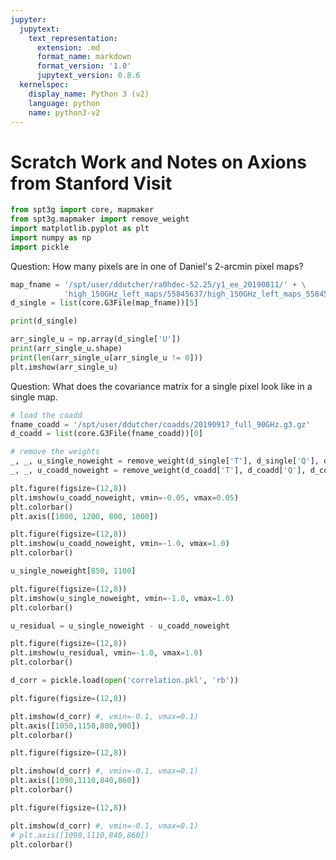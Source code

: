 ```yaml
---
jupyter:
  jupytext:
    text_representation:
      extension: .md
      format_name: markdown
      format_version: '1.0'
      jupytext_version: 0.8.6
  kernelspec:
    display_name: Python 3 (v2)
    language: python
    name: python3-v2
---
```


# Scratch Work and Notes on Axions from Stanford Visit

```python
from spt3g import core, mapmaker
from spt3g.mapmaker import remove_weight
import matplotlib.pyplot as plt
import numpy as np
import pickle
```

Question: How many pixels are in one of Daniel's 2-arcmin pixel maps?

```python
map_fname = '/spt/user/ddutcher/ra0hdec-52.25/y1_ee_20190811/' + \
            'high_150GHz_left_maps/55845637/high_150GHz_left_maps_55845637.g3.gz'
d_single = list(core.G3File(map_fname))[5]
```

```python
print(d_single)
```

```python
arr_single_u = np.array(d_single['U'])
print(arr_single_u.shape)
print(len(arr_single_u[arr_single_u != 0]))
plt.imshow(arr_single_u)
```

Question: What does the covariance matrix for a single pixel look like in a single map.

```python
# load the coadd
fname_coadd = '/spt/user/ddutcher/coadds/20190917_full_90GHz.g3.gz'
d_coadd = list(core.G3File(fname_coadd))[0]
```

```python
# remove the weights
_, _, u_single_noweight = remove_weight(d_single['T'], d_single['Q'], d_single['U'], d_single['Wpol'])
_, _, u_coadd_noweight = remove_weight(d_coadd['T'], d_coadd['Q'], d_coadd['U'], d_coadd['Wpol'])
```

```python
plt.figure(figsize=(12,8))
plt.imshow(u_coadd_noweight, vmin=-0.05, vmax=0.05)
plt.colorbar()
plt.axis([1000, 1200, 800, 1000])
```

```python
plt.figure(figsize=(12,8))
plt.imshow(u_coadd_noweight, vmin=-1.0, vmax=1.0)
plt.colorbar()
```

```python
u_single_noweight[850, 1100]
```

```python
plt.figure(figsize=(12,8))
plt.imshow(u_single_noweight, vmin=-1.0, vmax=1.0)
plt.colorbar()
```

```python
u_residual = u_single_noweight - u_coadd_noweight

plt.figure(figsize=(12,8))
plt.imshow(u_residual, vmin=-1.0, vmax=1.0)
plt.colorbar()
```

```python
d_corr = pickle.load(open('correlation.pkl', 'rb'))
```

```python
plt.figure(figsize=(12,8))

plt.imshow(d_corr) #, vmin=-0.1, vmax=0.1)
plt.axis([1050,1150,800,900])
plt.colorbar()
```

```python
plt.figure(figsize=(12,8))

plt.imshow(d_corr) #, vmin=-0.1, vmax=0.1)
plt.axis([1090,1110,840,860])
plt.colorbar()
```

```python
plt.figure(figsize=(12,8))

plt.imshow(d_corr) #, vmin=-0.1, vmax=0.1)
# plt.axis([1090,1110,840,860])
plt.colorbar()
```

```python

```
